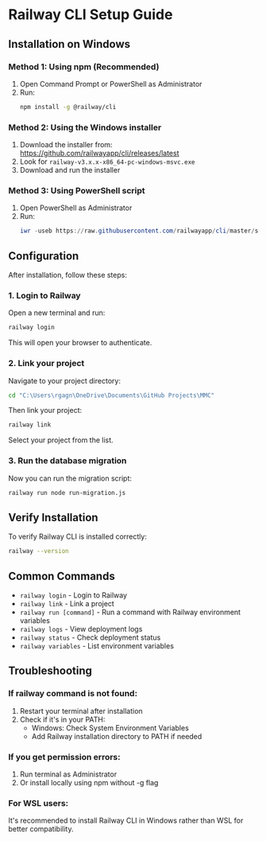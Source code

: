 # Railway CLI Setup Guide

## Installation on Windows

### Method 1: Using npm (Recommended)
1. Open Command Prompt or PowerShell as Administrator
2. Run:
   ```bash
   npm install -g @railway/cli
   ```

### Method 2: Using the Windows installer
1. Download the installer from: https://github.com/railwayapp/cli/releases/latest
2. Look for `railway-v3.x.x-x86_64-pc-windows-msvc.exe`
3. Download and run the installer

### Method 3: Using PowerShell script
1. Open PowerShell as Administrator
2. Run:
   ```powershell
   iwr -useb https://raw.githubusercontent.com/railwayapp/cli/master/scripts/install.ps1 | iex
   ```

## Configuration

After installation, follow these steps:

### 1. Login to Railway
Open a new terminal and run:
```bash
railway login
```
This will open your browser to authenticate.

### 2. Link your project
Navigate to your project directory:
```bash
cd "C:\Users\rgagn\OneDrive\Documents\GitHub Projects\MMC"
```

Then link your project:
```bash
railway link
```
Select your project from the list.

### 3. Run the database migration
Now you can run the migration script:
```bash
railway run node run-migration.js
```

## Verify Installation
To verify Railway CLI is installed correctly:
```bash
railway --version
```

## Common Commands
- `railway login` - Login to Railway
- `railway link` - Link a project
- `railway run [command]` - Run a command with Railway environment variables
- `railway logs` - View deployment logs
- `railway status` - Check deployment status
- `railway variables` - List environment variables

## Troubleshooting

### If railway command is not found:
1. Restart your terminal after installation
2. Check if it's in your PATH:
   - Windows: Check System Environment Variables
   - Add Railway installation directory to PATH if needed

### If you get permission errors:
1. Run terminal as Administrator
2. Or install locally using npm without -g flag

### For WSL users:
It's recommended to install Railway CLI in Windows rather than WSL for better compatibility.